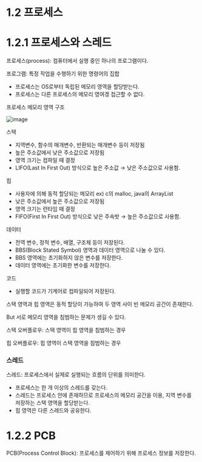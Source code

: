 # 1.2 프로세스

# 1.2.1 프로세스와 스레드

프로세스(process): 컴퓨터에서 실행 중인 하나의 프로그램이다. 

프로그램: 특정 작업을 수행하기 위한 명령어의 집합

- 프로세스는 OS로부터 독립된 메모리 영역을 할당받는다.
- 프로세스는 다른 프로세스의 메모리 영여겡 접근할 수 없다.

프로세스 메모리 영역 구조

![image](https://github.com/reasonyi/CS_Study/assets/66377159/7c4fb85d-707e-4057-8960-6fec12b395f2)


스택

- 지역변수, 함수의 매개변수, 반환되는 매개변수 등이 저장됨
- 높은 주소값에서 낮은 주소값으로 저장됨
- 영역 크기는 컴파일 때 결정
- LIFO(Last In First Out) 방식으로 높은 주소값 → 낮은 주소값으로 사용함.

힙

- 사용자에 의해 동적 할당되는 메모리 ex) c의 malloc, java의 ArrayList
- 낮은 주소값에서 높은 주소값으로 저장됨
- 영역 크기는 런타임 때 결정
- FIFO(First In First Out) 방식으로 낮은 주속밧 → 높은 주소값으로 사용함.

데이터

- 전역 변수, 정적 변수, 배열, 구조체 등이 저장된다.
- BBS(Block Stated Symbol) 영역과 데이터 영역으로 나눌 수 있다.
- BBS 영역에는 초기화하지 않은 변수를 저장한다.
- 데이터 영역에는 초기화한 변수를 저장한다.

코드

- 실행할 코드가 기계어로 컴파일되어 저장된다.

스택 영역과 힙 영역은 동적 할당이 가능하여 두 영역 사이 빈 메모리 공간이 존재한다.

But 서로 메모리 영역을 침범하는 문제가 생길 수 있다.

스택 오버플로우: 스택 영역이 힙 영역을 침범하는 경우

힙 오버플로우: 힙 영역이 스택 영역을 침범하는 경우

### 스레드

스레드: 프로세스에서 실제로 실행되는 흐름의 단위를 의미한다.

- 프로세스는 한 개 이상의 스레드를 갖는다.
- 스레드는 프로세스 안에 존재하므로 프로세스의 메모리 공간을 이용, 지역 변수를 저장하는 스택 영역을 할당받는다.
- 힙 영역은 다른 스레드와 공유한다.

# 1.2.2 PCB

PCB(Process Control Block): 프로세스를 제어하기 위해 프로세스 정보를 저장한다.
